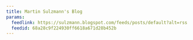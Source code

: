 ```yaml
---
title: Martin Sulzmann's Blog
params:
  feedlink: https://sulzmann.blogspot.com/feeds/posts/default?alt=rss
  feedid: 68a28c9f224930ff6618a671d28b452b
---
```

